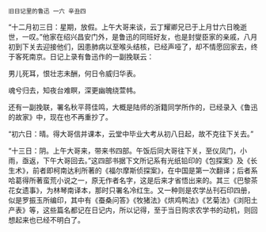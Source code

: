     旧日记里的鲁迅 一六 辛丑四 

   “十二月初三日：星期，放假。上午大哥来谈，云丁耀卿兄已于上月廿六日晚逝世，一叹。”他家在绍兴昌安门外，是鲁迅的同班好友，也是封燮臣家的亲戚，八月初到下关去迎接他们，因患肺病以至喉头结核，已经声哑了，却不情愿回家去，终于客死南京。日记上录有鲁迅作的一副挽联云：

   男儿死耳，恨壮志未酬，何日令威归华表。

   魂兮归去，知夜台难瞑，深更幽魄绕萱帏。

   还有一副挽联，署名秋平蒋佳鸣，大概是陆师的浙籍同学所作的，已经录入《鲁迅的故家》中，现在也不再重抄了。

   “初六日：晴。得大哥信并课本，云堂中毕业大考从初八日起，故不克往下关去。”

   “十三日：阴。上午大哥来，带来书四部。午饭后同大哥往下关，至仪凤门，小雨，亟返，下午大哥回去。”这四部书据下文所记系有光纸铅印的《包探案》及《长生术》，前者即柯南达利所著的《福尔摩斯侦探案》，在中国是第一次翻译；后者系哈葛得所著蛮荒小说之一，原无作者名字，这是后来才省悟出来的。其三《巴黎茶花女遗事》，为林琴南译本，那时只署名冷红生。又一种则是农学丛刊石印四册，似是罗振玉所编印，其中有《蚕桑问答》《牧猪法》《烘鸡鸭法》《艺菊法》《浏阳土产表》等，这些篇名都记在日记内，所以记得，至于当日购求农学书的动机，则回想起来也已经不明白了。

